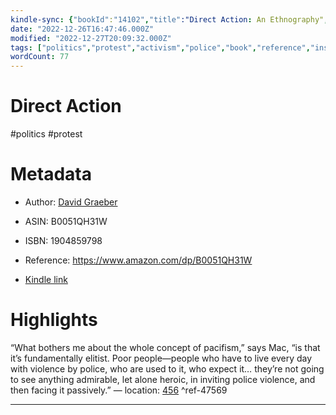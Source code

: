 ```yaml
---
kindle-sync: {"bookId":"14102","title":"Direct Action: An Ethnography","author":"David Graeber","asin":"B0051QH31W","lastAnnotatedDate":"2019-04-11","bookImageUrl":"https://m.media-amazon.com/images/I/51CLzpOuyHL._SY160.jpg","highlightsCount":1}
date: "2022-12-26T16:47:46.000Z"
modified: "2022-12-27T20:09:32.000Z"
tags: ["politics","protest","activism","police","book","reference","inspiration"]
wordCount: 77
---
```

# Direct Action

#politics #protest 

# Metadata

* Author: [David Graeber](https://www.amazon.com/David-Graeber/e/B001IQXM5K/ref=dp_byline_cont_ebooks_1)

* ASIN: B0051QH31W

* ISBN: 1904859798

* Reference: <https://www.amazon.com/dp/B0051QH31W>

* [Kindle link](kindle://book?action=open&asin=B0051QH31W)

# Highlights

“What bothers me about the whole concept of pacifism,” says Mac, “is that it’s fundamentally elitist. Poor people—people who have to live every day with violence by police, who are used to it, who expect it… they’re not going to see anything admirable, let alone heroic, in inviting police violence, and then facing it passively.” — location: [456](kindle://book?action=open&asin=B0051QH31W&location=456) ^ref-47569

---
